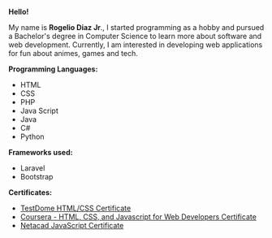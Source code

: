
**Hello!**

My name is **Rogelio Diaz Jr**., I started programming as a hobby and pursued a Bachelor's degree in Computer Science to learn more about software and web development. Currently, I am interested in developing web applications for fun about animes, games and tech.

**Programming Languages:** 
- HTML
- CSS 
- PHP 
- Java Script 
- Java 
- C#
- Python

**Frameworks used:** 
- Laravel 
- Bootstrap

**Certificates:**
- <a href="https://www.testdome.com/certificates/2b17ccf0d83744a798ea3abf21b9546f"> TestDome HTML/CSS Certificate </a>
- <a href="https://www.coursera.org/account/accomplishments/certificate/ZCHZG25PC9QK"> Coursera - HTML, CSS, and Javascript for Web Developers Certificate </a>
- <a href="https://drive.google.com/file/d/1qETaoC7oAfXOdI-jCxcD8MNWdy9wHXBj/view"> Netacad JavaScript Certificate </a>
